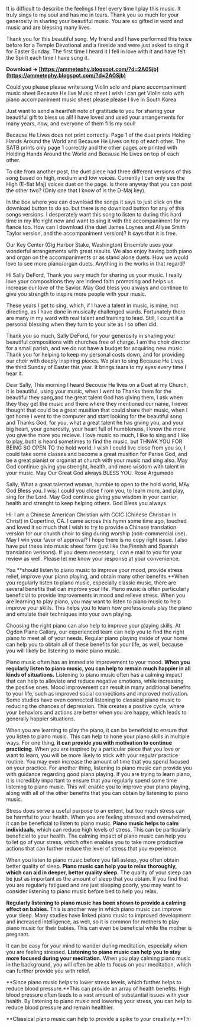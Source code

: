 It is difficult to describe the feelings I feel every time I play this music. It truly sings to my soul and has me in tears. Thank you so much for your generosity in sharing your beautiful music. You are so gifted in word and music and are blessing many lives.
 
Thank you for this beautiful song. My friend and I have performed this twice before for a Temple Devotional and a fireside and were just asked to sing it for Easter Sunday. The first time I heard it I fell in love with it and have felt the Spirit each time I have sung it.
 
**Download → [https://ammetephy.blogspot.com/?d=2A0Sjb](https://ammetephy.blogspot.com/?d=2A0Sjb)**


 
Could you please please write song Violin solo and piano accompaniment music sheet Because He live Music sheet I wish I can get Violin solo with piano accompaniment music sheet please please I live in South Korea
 
Just want to send a heartfelt note of gratitude to you for sharing your beautiful gift to bless us all! I have loved and used your arrangements for many years, now, and everyone of them fills my soul!
 
Because He Lives does not print correctly. Page 1 of the duet prints Holding Hands Around the World and Because He Lives on top of each other. The SATB prints only page 1 correctly and the other pages are printed with Holding Hands Around the World and Because He Lives on top of each other.
 
To cite from another post, the duet piece had three different versions of this song based on high, medium and low voices. Currently I can only see the High (E-flat Maj) voices duet on the page. Is there anyway that you can post the other two? (Only one that I know of is the D-Maj key).

In the box where you can download the songs it says to just click on the download button to do so. but there is no download button for any of this songs versions. I desperately want this song to listen to during this hard time in my life right now and want to sing it with the accompaniment for my fiance too. How can I download (the duet James Loynes and Allyse Smith Taylor version, and the accompaniment version)? It says that it is free.
 
Our Key Center (Gig Harbor Stake, Washington) Ensemble uses your wonderful arrangements with great results. We also enjoy having both piano and organ on the accompaniments or as stand alone duets. How we would love to see more piano/organ duets. Anything in the works in that regard?
 
Hi Sally DeFord, Thank you very much for sharing us your music. I really love your compositions they are indeed faith promoting and helps us increase our love of the Savior. May God bless you always and continue to give you strength to inspire more people with your music.
 
These years I get to sing, which, if I have a talent in music, is mine, not directing, as I have done in musically challenged wards. Fortunately there are many in my ward with real talent and training to lead. Still, I count it a personal blessing when they turn to your site as I so often did.
 
Thank you so much, Sally DeFord, for your generosity in sharing your beautiful compositions with churches free of charge. I am the choir director for a small parish, and we do not have a budget for acquiring new music. Thank you for helping to keep my personal costs down, and for providing our choir with deeply inspiring pieces. We plan to sing Because He Lives the third Sunday of Easter this year. It brings tears to my eyes every time I hear it.
 
Dear Sally,
This morning I heard Becouse He lives on a Duet at my Church, it is beautiful, using your music, when I went to Thanks them for the beautiful they sang,and the great talent God has giving them, I ask when they they get the music and there where they mentioned our name, I never thought that could be a great musition that could share their music, when I got home I went to the computer and start looking for the beautiful song and Thanks God, for you, what a great talent he has giving you, and your big heart, your generosity, your heart full of humbleness, I know the more you give the more you recieve. I love music so much, I like to sing and I like to play, butit is heard sometimes to find the music, but THNAK YOU FOR BEING SO OPEN TO the hold world.
I wish I could live close from you so, I could take some classes and become a great musition for Parise God, and be a great pianist or organist at church with your music nad sing also.
May God continue giving you strenght, health, and more wisdom with talent in your music. May Our Great God always BLESS YOU.
Rose Argumedo
 
Sally,
What a great talented woman, humble to open to the hold world, MAy God Bless you. I wisj I could you close f rom you, to learn more, and play, sing for the Lord. May God continue giving you wisdom in your carrier, health and strenght to keep helping others.
God Bless you always
 
Hi: I am a Chinese American Christian with CCIC (Chinese Christian In Christ) in Cupertino, CA. I came across this hymn some time ago, touched and loved it so much that I wish to try to provide a Chinese translation version for our church choir to sing during worship (non-commercial use). May I win your favor of approval? I hope there is no copy right issue. I also have put these into music sheet form (just like the Finnish and Spanish translation verisons). If you deem necessary, I can e mail to you for your review as well. Please let me know your response at your convenience.
 
You **should listen to piano music to improve your mood, provide stress relief, improve your piano playing, and obtain many other benefits.**When you regularly listen to piano music, especially classic music, there are several benefits that can improve your life. Piano music is often particularly beneficial to provide improvements in mood and relieve stress. When you are learning to play piano, you may want to listen to piano music to help improve your skills. This helps you to learn how professionals play the piano and emulate their techniques into your own playing.
 
Choosing the right piano can also help to improve your playing skills. At Ogden Piano Gallery, our experienced team can help you to find the right piano to meet all of your needs. Regular piano playing inside of your home can help you to obtain all of these benefits for your life, as well, because you will likely be listening to more piano music.
 
Piano music often has an immediate improvement to your mood. **When you regularly listen to piano music, you can help to remain much happier in all kinds of situations.** Listening to piano music often has a calming impact that can help to alleviate and reduce negative emotions, while increasing the positive ones. Mood improvement can result in many additional benefits to your life, such as improved social connections and improved motivation. Some studies have even connected listening to classical piano music to reducing the chances of depression. This creates a positive cycle, where your behaviors and actions are better when you are happy, which leads to generally happier situations.
 
When you are learning to play the piano, it can be beneficial to ensure that you listen to piano music. This can help to hone your piano skills in multiple ways. For one thing, **it can provide you with motivation to continue practicing**. When you are inspired by a particular piece that you love or want to learn, you will be more likely to stick with your regular practice routine. You may even increase the amount of time that you spend focused on your practice. For another thing, listening to piano music can provide you with guidance regarding good piano playing. If you are trying to learn piano, it is incredibly important to ensure that you regularly spend some time listening to piano music. This will enable you to improve your piano playing, along with all of the other benefits that you can obtain by listening to piano music.
 
Stress does serve a useful purpose to an extent, but too much stress can be harmful to your health. When you are feeling stressed and overwhelmed, it can be beneficial to listen to piano music. **Piano music helps to calm individuals**, which can reduce high levels of stress. This can be particularly beneficial to your health. The calming impact of piano music can help you to let go of your stress, which often enables you to take more productive actions that can further reduce the level of stress that you experience.
 
When you listen to piano music before you fall asleep, you often obtain better quality of sleep. **Piano music can help you to relax thoroughly, which can aid in deeper, better quality sleep.** The quality of your sleep can be just as important as the amount of sleep that you obtain. If you find that you are regularly fatigued and are just sleeping poorly, you may want to consider listening to piano music before bed to help you relax.
 
**Regularly listening to piano music has been shown to provide a calming effect on babies.** This is another way in which piano music can improve your sleep. Many studies have linked piano music to improved development and increased intelligence, as well, so it is common for mothers to play piano music for their babies. This can even be beneficial while the mother is pregnant.
 
It can be easy for your mind to wander during meditation, especially when you are feeling stressed. **Listening to piano music can help you to stay more focused during your meditation.** When you play calming piano music in the background, you will often be able to focus on your meditation, which can further provide you with relief.
 
**Since piano music helps to lower stress levels, which further helps to reduce blood pressure.**This can provide an array of health benefits. High blood pressure often leads to a vast amount of substantial issues with your health. By listening to piano music and lowering your stress, you can help to reduce blood pressure and remain healthier.
 
**Classical piano music can help to provide a spike to your creativity.**Thi